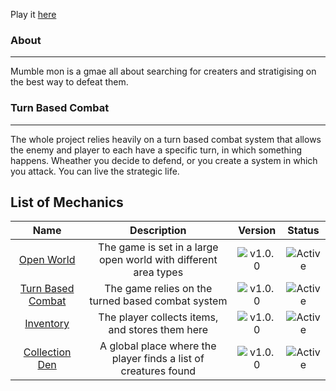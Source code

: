 
Play it [here]()

### About 
--- 
Mumble mon is a gmae all about searching for creaters and stratigising on the best way to defeat them.

### Turn Based Combat
---
The whole project relies heavily on a turn based combat system that allows the enemy and player to each have a specific turn, in which something happens. Wheather you decide to defend, or you create a system in which you attack. You can live the strategic life.

## List of Mechanics
[version-1.0.0]:https://img.shields.io/badge/Ver.-1.0.0-ff69b4
[active]:https://img.shields.io/badge/-Active-success
[dev]:https://img.shields.io/badge/-Unreleased-important

| Name | Description | Version | Status |
|:----:|:-----------:|:-------:|:------:|
| [Open World]() | The game is set in a large open world with different area types | ![v1.0.0][version-1.0.0] | ![Active][dev] |
| [Turn Based Combat]() | The game relies on the turned based combat system | ![v1.0.0][version-1.0.0] | ![Active][dev] |
| [Inventory]() | The player collects items, and stores them here | ![v1.0.0][version-1.0.0] | ![Active][dev] |
| [Collection Den]() | A global place where the player finds a list of creatures found | ![v1.0.0][version-1.0.0] | ![Active][dev] |
